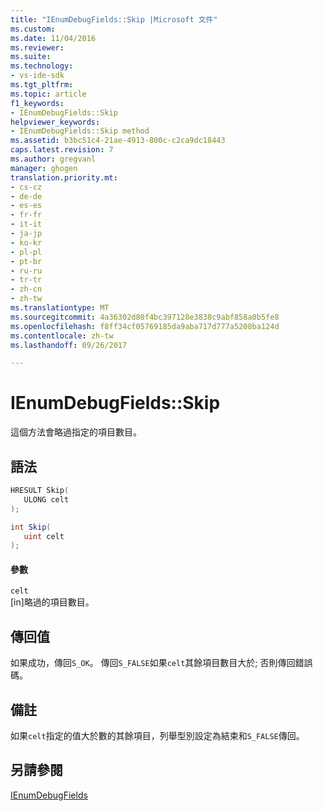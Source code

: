 ```yaml
---
title: "IEnumDebugFields::Skip |Microsoft 文件"
ms.custom: 
ms.date: 11/04/2016
ms.reviewer: 
ms.suite: 
ms.technology:
- vs-ide-sdk
ms.tgt_pltfrm: 
ms.topic: article
f1_keywords:
- IEnumDebugFields::Skip
helpviewer_keywords:
- IEnumDebugFields::Skip method
ms.assetid: b3bc51c4-21ae-4913-800c-c2ca9dc18443
caps.latest.revision: 7
ms.author: gregvanl
manager: ghogen
translation.priority.mt:
- cs-cz
- de-de
- es-es
- fr-fr
- it-it
- ja-jp
- ko-kr
- pl-pl
- pt-br
- ru-ru
- tr-tr
- zh-cn
- zh-tw
ms.translationtype: MT
ms.sourcegitcommit: 4a36302d80f4bc397128e3838c9abf858a0b5fe8
ms.openlocfilehash: f8ff34cf05769185da9aba717d777a5208ba124d
ms.contentlocale: zh-tw
ms.lasthandoff: 09/26/2017

---
```

# <a name="ienumdebugfieldsskip"></a>IEnumDebugFields::Skip
這個方法會略過指定的項目數目。  
  
## <a name="syntax"></a>語法  
  
```cpp  
HRESULT Skip(  
   ULONG celt  
);  
```  
  
```csharp  
int Skip(  
   uint celt  
);  
```  
  
#### <a name="parameters"></a>參數  
 `celt`  
 [in]略過的項目數目。  
  
## <a name="return-value"></a>傳回值  
 如果成功，傳回`S_OK`。 傳回`S_FALSE`如果`celt`其餘項目數目大於; 否則傳回錯誤碼。  
  
## <a name="remarks"></a>備註  
 如果`celt`指定的值大於數的其餘項目，列舉型別設定為結束和`S_FALSE`傳回。  
  
## <a name="see-also"></a>另請參閱  
 [IEnumDebugFields](../../../extensibility/debugger/reference/ienumdebugfields.md)

